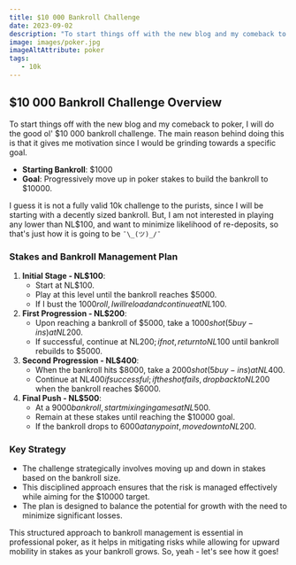 ```yaml
---
title: $10 000 Bankroll Challenge 
date: 2023-09-02
description: "To start things off with the new blog and my comeback to poker, I will do the good ol' $10 000 bankroll challenge. The main reason behind doing this is that it gives me motivation since I would be grinding towards a specific goal. "
image: images/poker.jpg
imageAltAttribute: poker
tags:
   - 10k  
---
```


## $10 000 Bankroll Challenge Overview
To start things off with the new blog and my comeback to poker, I will do the good ol' $10 000 bankroll challenge. The main reason behind doing this is that it gives me motivation since I would be grinding towards a specific goal.  

- **Starting Bankroll**: $1000
- **Goal**: Progressively move up in poker stakes to build the bankroll to $10000.

I guess it is not a fully valid 10k challenge to the purists, since I will be starting with a decently sized bankroll. But, I am not interested in playing any lower than NL$100, and want to minimize likelihood of re-deposits, so that's just how it is going to be `¯\_(ツ)_/¯`

### Stakes and Bankroll Management Plan
1. **Initial Stage - NL$100**:
    - Start at NL$100.
    - Play at this level until the bankroll reaches $5000.
    - If I bust the $1000 roll, I will reload and continue at NL$100.
2. **First Progression - NL$200**:
    - Upon reaching a bankroll of $5000, take a $1000 shot (5 buy-ins) at NL$200.
    - If successful, continue at NL$200; if not, return to NL$100 until bankroll rebuilds to $5000.
3. **Second Progression - NL$400**:
    - When the bankroll hits $8000, take a $2000 shot (5 buy-ins) at NL$400.
    - Continue at NL$400 if successful; if the shot fails, drop back to NL$200 when the bankroll reaches $6000.
4. **Final Push - NL$500**:
    - At a $9000 bankroll, start mixing in games at NL$500.
    - Remain at these stakes until reaching the $10000 goal.
    - If the bankroll drops to $6000 at any point, move down to NL$200.
### Key Strategy
- The challenge strategically involves moving up and down in stakes based on the bankroll size.
- This disciplined approach ensures that the risk is managed effectively while aiming for the $10000 target.
- The plan is designed to balance the potential for growth with the need to minimize significant losses.

This structured approach to bankroll management is essential in professional poker, as it helps in mitigating risks while allowing for upward mobility in stakes as your bankroll grows. So, yeah - let's see how it goes! 